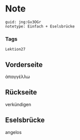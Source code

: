 # Note
```
guid: jng:Gv3OGr
notetype: Einfach + Eselsbrücke
```

### Tags
```
Lektion27
```

## Vorderseite
ἀπαγγέλλω

## Rückseite
verkündigen

## Eselsbrücke
angelos
